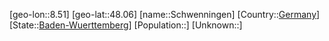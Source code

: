 ﻿---
location: [48.06,8.51]
type: City
tags:
- geo/City


SpocWebEntityId: 34112
isDeleted: false
confidential: public

---
[geo-lon::8.51]
[geo-lat::48.06]
[name::Schwenningen]
[Country::[Germany](geo/Continent/Europe/Germany.md)]
[State::[Baden-Wuerttemberg](geo/Continent/Europe/Germany/Baden-Wuerttemberg.md)]
[Population::]
[Unknown::]

